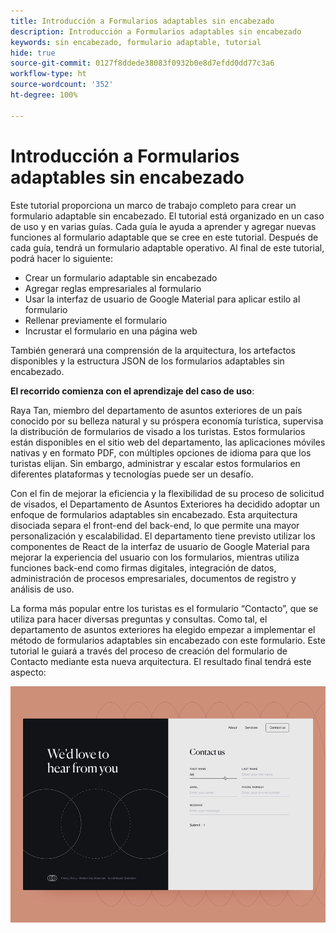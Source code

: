 ```yaml
---
title: Introducción a Formularios adaptables sin encabezado
description: Introducción a Formularios adaptables sin encabezado
keywords: sin encabezado, formulario adaptable, tutorial
hide: true
source-git-commit: 0127f8ddede38083f0932b0e8d7efdd0dd77c3a6
workflow-type: ht
source-wordcount: '352'
ht-degree: 100%

---
```



# Introducción a Formularios adaptables sin encabezado

Este tutorial proporciona un marco de trabajo completo para crear un formulario adaptable sin encabezado. El tutorial está organizado en un caso de uso y en varias guías. Cada guía le ayuda a aprender y agregar nuevas funciones al formulario adaptable que se cree en este tutorial. Después de cada guía, tendrá un formulario adaptable operativo. Al final de este tutorial, podrá hacer lo siguiente:

* Crear un formulario adaptable sin encabezado
* Agregar reglas empresariales al formulario
* Usar la interfaz de usuario de Google Material para aplicar estilo al formulario
* Rellenar previamente el formulario 
* Incrustar el formulario en una página web

También generará una comprensión de la arquitectura, los artefactos disponibles y la estructura JSON de los formularios adaptables sin encabezado.

**El recorrido comienza con el aprendizaje del caso de uso**:

Raya Tan, miembro del departamento de asuntos exteriores de un país conocido por su belleza natural y su próspera economía turística, supervisa la distribución de formularios de visado a los turistas. Estos formularios están disponibles en el sitio web del departamento, las aplicaciones móviles nativas y en formato PDF, con múltiples opciones de idioma para que los turistas elijan. Sin embargo, administrar y escalar estos formularios en diferentes plataformas y tecnologías puede ser un desafío.

Con el fin de mejorar la eficiencia y la flexibilidad de su proceso de solicitud de visados, el Departamento de Asuntos Exteriores ha decidido adoptar un enfoque de formularios adaptables sin encabezado. Esta arquitectura disociada separa el front-end del back-end, lo que permite una mayor personalización y escalabilidad. El departamento tiene previsto utilizar los componentes de React de la interfaz de usuario de Google Material para mejorar la experiencia del usuario con los formularios, mientras utiliza funciones back-end como firmas digitales, integración de datos, administración de procesos empresariales, documentos de registro y análisis de uso.

La forma más popular entre los turistas es el formulario “Contacto”, que se utiliza para hacer diversas preguntas y consultas. Como tal, el departamento de asuntos exteriores ha elegido empezar a implementar el método de formularios adaptables sin encabezado con este formulario. Este tutorial le guiará a través del proceso de creación del formulario de Contacto mediante esta nueva arquitectura. El resultado final tendrá este aspecto:

![Formulario de contacto adaptable sin encabezado](assets/contact-us-headless-adaptive-forms.png)